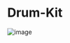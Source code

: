 # Drum-Kit
![image](https://user-images.githubusercontent.com/89327185/218824861-d5f7118b-4ec8-456e-a598-3016262cc98e.png)

